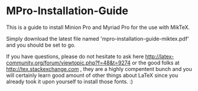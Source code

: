 MPro-Installation-Guide
=======================

This is a guide to install Minion Pro and Myriad Pro for the use with MikTeX.

Simply download the latest file named 'mpro-installation-guide-miktex.pdf' and you should be set to go.

If you have questions, please do not hesitate to ask here
http://latex-community.org/forum/viewtopic.php?f=48&t=9274
or the good folks at 
http://tex.stackexchange.com
, they are a highly compentent bunch and you will certainly learn good amount of other things about LaTeX since you already took it upon yourself to install those fonts. :)
